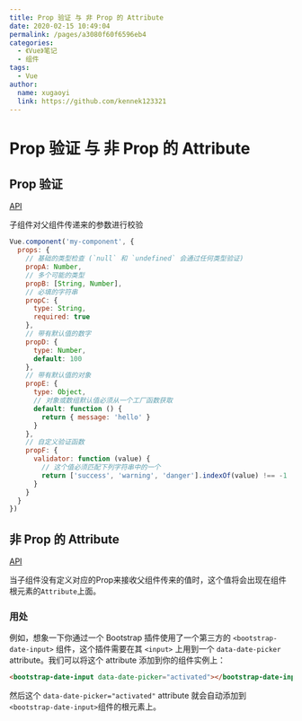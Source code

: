 ```yaml
---
title: Prop 验证 与 非 Prop 的 Attribute
date: 2020-02-15 10:49:04
permalink: /pages/a3080f60f6596eb4
categories:
  - 《Vue》笔记
  - 组件
tags:
  - Vue
author:
  name: xugaoyi
  link: https://github.com/kennek123321
---
```

# Prop 验证 与 非 Prop 的 Attribute

## Prop 验证

[API](https://cn.vuejs.org/v2/guide/components-props.html#Prop-验证)

子组件对父组件传递来的参数进行校验

```js
Vue.component('my-component', {
  props: {
    // 基础的类型检查 (`null` 和 `undefined` 会通过任何类型验证)
    propA: Number,
    // 多个可能的类型
    propB: [String, Number],
    // 必填的字符串
    propC: {
      type: String,
      required: true
    },
    // 带有默认值的数字
    propD: {
      type: Number,
      default: 100
    },
    // 带有默认值的对象
    propE: {
      type: Object,
      // 对象或数组默认值必须从一个工厂函数获取
      default: function () {
        return { message: 'hello' }
      }
    },
    // 自定义验证函数
    propF: {
      validator: function (value) {
        // 这个值必须匹配下列字符串中的一个
        return ['success', 'warning', 'danger'].indexOf(value) !== -1
      }
    }
  }
})
```

## 非 Prop 的 Attribute

[API](https://cn.vuejs.org/v2/guide/components-props.html#非-Prop-的-Attribute)

当子组件没有定义对应的Prop来接收父组件传来的值时，这个值将会出现在组件根元素的`Attribute`上面。



### 用处

例如，想象一下你通过一个 Bootstrap 插件使用了一个第三方的 `<bootstrap-date-input>` 组件，这个插件需要在其 `<input>` 上用到一个 `data-date-picker` attribute。我们可以将这个 attribute 添加到你的组件实例上：

```html
<bootstrap-date-input data-date-picker="activated"></bootstrap-date-input>
```

然后这个 `data-date-picker="activated"` attribute 就会自动添加到 `<bootstrap-date-input>`组件的根元素上。

